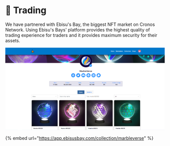 # 🔁 Trading

We have partnered with Ebisu's Bay, the biggest NFT market on Cronos Network. Using Ebisu's Bays' platform provides the highest quality of trading experience for traders and it provides maximum security for their assets.

![Trading on Ebisu's Bay](../.gitbook/assets/EbisusTrade.png)

{% embed url="https://app.ebisusbay.com/collection/marbleverse" %}
